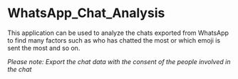 # WhatsApp_Chat_Analysis

This application can be used to analyze the chats exported from WhatsApp to find many factors such as who has chatted the most or which emoji is sent the most and so on.

*Please note: Export the chat data with the consent of the people involved in the chat*
